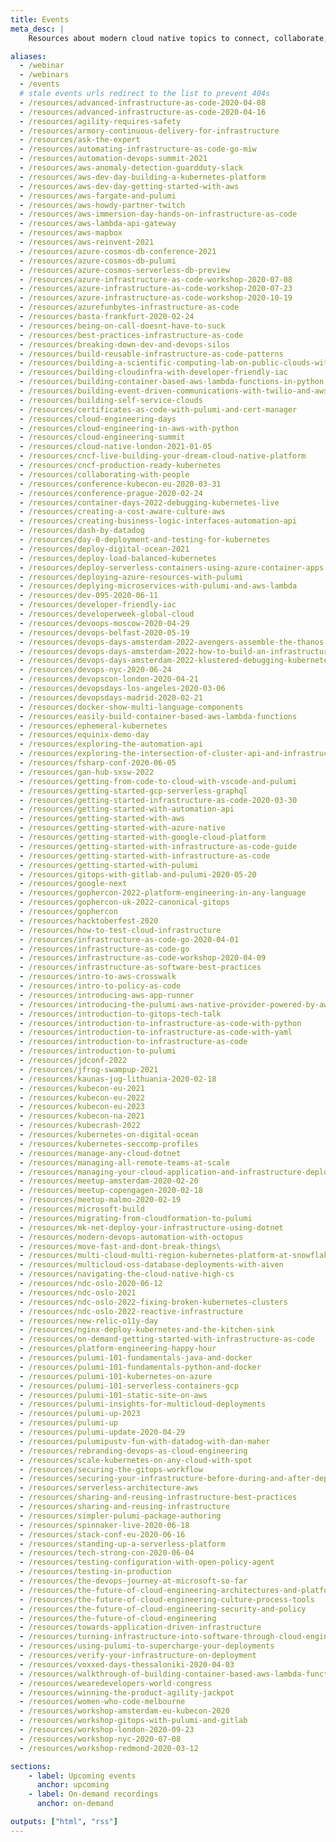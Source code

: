 ```yaml
---
title: Events
meta_desc: |
    Resources about modern cloud native topics to connect, collaborate, and learn new techniques and best practices.

aliases:
  - /webinar
  - /webinars
  - /events
  # stale events urls redirect to the list to prevent 404s
  - /resources/advanced-infrastructure-as-code-2020-04-08
  - /resources/advanced-infrastructure-as-code-2020-04-16
  - /resources/agility-requires-safety
  - /resources/armory-continuous-delivery-for-infrastructure
  - /resources/ask-the-expert
  - /resources/automating-infrastructure-as-code-go-miw
  - /resources/automation-devops-summit-2021
  - /resources/aws-anomaly-detection-guardduty-slack
  - /resources/aws-dev-day-building-a-kubernetes-platform
  - /resources/aws-dev-day-getting-started-with-aws
  - /resources/aws-fargate-and-pulumi
  - /resources/aws-howdy-partner-twitch
  - /resources/aws-immersion-day-hands-on-infrastructure-as-code
  - /resources/aws-lambda-api-gateway
  - /resources/aws-mapbox
  - /resources/aws-reinvent-2021
  - /resources/azure-cosmos-db-conference-2021
  - /resources/azure-cosmos-db-pulumi
  - /resources/azure-cosmos-serverless-db-preview
  - /resources/azure-infrastructure-as-code-workshop-2020-07-08
  - /resources/azure-infrastructure-as-code-workshop-2020-07-23
  - /resources/azure-infrastructure-as-code-workshop-2020-10-19
  - /resources/azurefunbytes-infrastructure-as-code
  - /resources/basta-frankfurt-2020-02-24
  - /resources/being-on-call-doesnt-have-to-suck
  - /resources/best-practices-infrastructure-as-code
  - /resources/breaking-down-dev-and-devops-silos
  - /resources/build-reusable-infrastructure-as-code-patterns
  - /resources/building-a-scientific-computing-lab-on-public-clouds-with-python
  - /resources/building-cloudinfra-with-developer-friendly-iac
  - /resources/building-container-based-aws-lambda-functions-in-python
  - /resources/building-event-driven-communications-with-twilio-and-aws
  - /resources/building-self-service-clouds
  - /resources/certificates-as-code-with-pulumi-and-cert-manager
  - /resources/cloud-engineering-days
  - /resources/cloud-engineering-in-aws-with-python
  - /resources/cloud-engineering-summit
  - /resources/cloud-native-london-2021-01-05
  - /resources/cncf-live-building-your-dream-cloud-native-platform
  - /resources/cncf-production-ready-kubernetes
  - /resources/collaborating-with-people
  - /resources/conference-kubecon-eu-2020-03-31
  - /resources/conference-prague-2020-02-24
  - /resources/container-days-2022-debugging-kubernetes-live
  - /resources/creating-a-cost-aware-culture-aws
  - /resources/creating-business-logic-interfaces-automation-api
  - /resources/dash-by-datadog
  - /resources/day-0-deployment-and-testing-for-kubernetes
  - /resources/deploy-digital-ocean-2021
  - /resources/deploy-load-balanced-kubernetes
  - /resources/deploy-serverless-containers-using-azure-container-apps
  - /resources/deploying-azure-resources-with-pulumi
  - /resources/deplying-microservices-with-pulumi-and-aws-lambda
  - /resources/dev-095-2020-06-11
  - /resources/developer-friendly-iac
  - /resources/developerweek-global-cloud
  - /resources/devoops-moscow-2020-04-29
  - /resources/devops-belfast-2020-05-19
  - /resources/devops-days-amsterdam-2022-avengers-assemble-the-thanos-incident
  - /resources/devops-days-amsterdam-2022-how-to-build-an-infrastructure-platform
  - /resources/devops-days-amsterdam-2022-klustered-debugging-kubernetes-live
  - /resources/devops-nyc-2020-06-24
  - /resources/devopscon-london-2020-04-21
  - /resources/devopsdays-los-angeles-2020-03-06
  - /resources/devopsdays-madrid-2020-02-21
  - /resources/docker-show-multi-language-components
  - /resources/easily-build-container-based-aws-lambda-functions
  - /resources/ephemeral-kubernetes
  - /resources/equinix-demo-day
  - /resources/exploring-the-automation-api
  - /resources/exploring-the-intersection-of-cluster-api-and-infrastructure-as-code
  - /resources/fsharp-conf-2020-06-05
  - /resources/gan-hub-sxsw-2022
  - /resources/getting-from-code-to-cloud-with-vscode-and-pulumi
  - /resources/getting-started-gcp-serverless-graphql
  - /resources/getting-started-infrastructure-as-code-2020-03-30
  - /resources/getting-started-with-automation-api
  - /resources/getting-started-with-aws
  - /resources/getting-started-with-azure-native
  - /resources/getting-started-with-google-cloud-platform
  - /resources/getting-started-with-infrastructure-as-code-guide
  - /resources/getting-started-with-infrastructure-as-code
  - /resources/getting-started-with-pulumi
  - /resources/gitops-with-gitlab-and-pulumi-2020-05-20
  - /resources/google-next
  - /resources/gophercon-2022-platform-engineering-in-any-language
  - /resources/gophercon-uk-2022-canonical-gitops
  - /resources/gophercon
  - /resources/hacktoberfest-2020
  - /resources/how-to-test-cloud-infrastructure
  - /resources/infrastructure-as-code-go-2020-04-01
  - /resources/infrastructure-as-code-go
  - /resources/infrastructure-as-code-workshop-2020-04-09
  - /resources/infrastructure-as-software-best-practices
  - /resources/intro-to-aws-crosswalk
  - /resources/intro-to-policy-as-code
  - /resources/introducing-aws-app-runner
  - /resources/introducing-the-pulumi-aws-native-provider-powered-by-aws-cloud-control-api
  - /resources/introduction-to-gitops-tech-talk
  - /resources/introduction-to-infrastructure-as-code-with-python
  - /resources/introduction-to-infrastructure-as-code-with-yaml
  - /resources/introduction-to-infrastructure-as-code
  - /resources/introduction-to-pulumi
  - /resources/jdconf-2022
  - /resources/jfrog-swampup-2021
  - /resources/kaunas-jug-lithuania-2020-02-18
  - /resources/kubecon-eu-2021
  - /resources/kubecon-eu-2022
  - /resources/kubecon-eu-2023
  - /resources/kubecon-na-2021
  - /resources/kubecrash-2022
  - /resources/kubernetes-on-digital-ocean
  - /resources/kubernetes-seccomp-profiles
  - /resources/manage-any-cloud-dotnet
  - /resources/managing-all-remote-teams-at-scale
  - /resources/managing-your-cloud-application-and-infrastructure-deployment-in-one-pipeline
  - /resources/meetup-amsterdam-2020-02-20
  - /resources/meetup-copengagen-2020-02-18
  - /resources/meetup-malmo-2020-02-19
  - /resources/microsoft-build
  - /resources/migrating-from-cloudformation-to-pulumi
  - /resources/mk-net-deploy-your-infrastructure-using-dotnet
  - /resources/modern-devops-automation-with-octopus
  - /resources/move-fast-and-dont-break-things\
  - /resources/multi-cloud-multi-region-kubernetes-platform-at-snowflake
  - /resources/multicloud-oss-database-deployments-with-aiven
  - /resources/navigating-the-cloud-native-high-cs
  - /resources/ndc-oslo-2020-06-12
  - /resources/ndc-oslo-2021
  - /resources/ndc-oslo-2022-fixing-broken-kubernetes-clusters
  - /resources/ndc-oslo-2022-reactive-infrastructure
  - /resources/new-relic-o11y-day
  - /resources/nginx-deploy-kubernetes-and-the-kitchen-sink
  - /resources/on-demand-getting-started-with-infrastructure-as-code
  - /resources/platform-engineering-happy-hour
  - /resources/pulumi-101-fundamentals-java-and-docker
  - /resources/pulumi-101-fundamentals-python-and-docker
  - /resources/pulumi-101-kubernetes-on-azure
  - /resources/pulumi-101-serverless-containers-gcp
  - /resources/pulumi-101-static-site-on-aws
  - /resources/pulumi-insights-for-multicloud-deployments
  - /resources/pulumi-up-2023
  - /resources/pulumi-up
  - /resources/pulumi-update-2020-04-29
  - /resources/pulumipustv-fun-with-datadog-with-dan-maher
  - /resources/rebranding-devops-as-cloud-engineering
  - /resources/scale-kubernetes-on-any-cloud-with-spot
  - /resources/securing-the-gitops-workflow
  - /resources/securing-your-infrastructure-before-during-and-after-deployment
  - /resources/serverless-architecture-aws
  - /resources/sharing-and-reusing-infrastructure-best-practices
  - /resources/sharing-and-reusing-infrastructure
  - /resources/simpler-pulumi-package-authoring
  - /resources/spinnaker-live-2020-06-18
  - /resources/stack-conf-eu-2020-06-16
  - /resources/standing-up-a-serverless-platform
  - /resources/tech-strong-con-2020-06-04
  - /resources/testing-configuration-with-open-policy-agent
  - /resources/testing-in-production
  - /resources/the-devops-journey-at-microsoft-so-far
  - /resources/the-future-of-cloud-engineering-architectures-and-platforms
  - /resources/the-future-of-cloud-engineering-culture-process-tools
  - /resources/the-future-of-cloud-engineering-security-and-policy
  - /resources/the-future-of-cloud-engineering
  - /resources/towards-application-driven-infrastructure
  - /resources/turning-infrastructure-into-software-through-cloud-engineering
  - /resources/using-pulumi-to-supercharge-your-deployments
  - /resources/verify-your-infrastructure-on-deployment
  - /resources/voxxed-days-thessaloniki-2020-04-03
  - /resources/walkthrough-of-building-container-based-aws-lambda-functions
  - /resources/wearedevelopers-world-congress
  - /resources/winning-the-product-agility-jackpot
  - /resources/women-who-code-melbourne
  - /resources/workshop-amsterdam-eu-kubecon-2020
  - /resources/workshop-gitops-with-pulumi-and-gitlab
  - /resources/workshop-london-2020-09-23
  - /resources/workshop-nyc-2020-07-08
  - /resources/workshop-redmond-2020-03-12

sections:
    - label: Upcoming events
      anchor: upcoming
    - label: On-demand recordings
      anchor: on-demand

outputs: ["html", "rss"]
---
```

